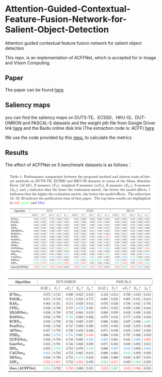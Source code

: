 # Attention-Guided-Contextual-Feature-Fusion-Network-for-Salient-Object-Detection
Attention guided contextual feature fusion network for salient object detection

This repo. is an implementation of ACFFNet, which is accepted for in Image and Vision Computing.

## Paper
The paper can be found [here](https://www.sciencedirect.com/science/article/abs/pii/S0262885621002420)

## Saliency maps
you can find the saliency maps on DUTS-TE、ECSSD、HKU-IS、DUT-OMRON and PASCAL-S datasets and the weight pth file from Google Driver link [here](https://drive.google.com/drive/folders/1D9rKUAeMoRBqcm5_R5ZoRmmqXvHV-M3a?usp=sharing) and the Baidu online disk link (The extraction code is: ACFF) [here](https://pan.baidu.com/s/1lRbHrxiF013LWOw-4eXB4Q)

We use the code provided by this [repo.](https://github.com/Mehrdad-Noori/Saliency-Evaluation-Toolbox) to calculate the metrics

## Results
The effect of ACFFNet on 5 benchmark datasets is as follows：

![avatar](images/performance1.png)

![avatar](images/performance2.png)
